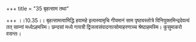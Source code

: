 +++
title = "35 बृहत्साम तथा"

+++
।।10.35।। बृहत्सामत्वामिद्धि हवामहे इत्यस्यामृचि गीयमानं साम
पृष्ठ्यस्तोत्रे विनियुक्तमिन्द्रदेवत्यं तत् साम्नां मध्येऽहमस्मि।
छन्दसां मध्ये गायत्री द्विजत्वसंपादनात्सोमाहरणाच्च श्रेष्ठाहमस्मि।
कुसुमाकरो वसन्तः।
